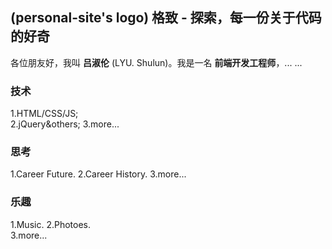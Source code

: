 ## (personal-site's logo) 格致 - 探索，每一份关于代码的好奇

各位朋友好，我叫 **吕淑伦** (LYU. Shulun)。我是一名 **前端开发工程师**，... ...


### 技术

1.HTML/CSS/JS;  
2.jQuery&others;
3.more...


### 思考

1.Career Future. 
2.Career History.
3.more...


### 乐趣

1.Music. 
2.Photoes.  
3.more...

